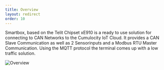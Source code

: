 ```yaml
---
title: Overview
layout: redirect
order: 10
---
```


Smartbox, based on the Telit Chipset xE910 is a ready to use solution for connecting to CAN Networks to the Cumulocity IoT Cloud. It provides a CAN Slave Communication as well as 2 Sensorinputs and a Modbus RTU Master Communication. Using the MQTT protocol the terminal comes up with a low traffic solution.

![Overview](/guides/images/devices/smartbox-can/overview.png)
